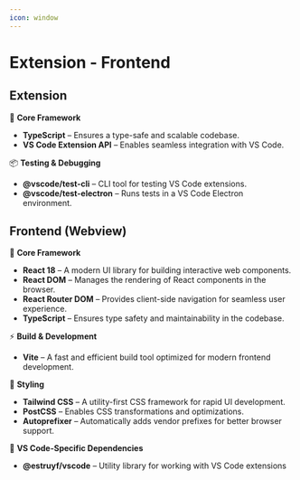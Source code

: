 ```yaml
---
icon: window
---
```


# Extension - Frontend

## Extension

🎯 **Core Framework**

* **TypeScript** – Ensures a type-safe and scalable codebase.
* **VS Code Extension API** – Enables seamless integration with VS Code.

📦 **Testing & Debugging**

* **@vscode/test-cli** – CLI tool for testing VS Code extensions.
* **@vscode/test-electron** – Runs tests in a VS Code Electron environment.

## Frontend (Webview)

🎯 **Core Framework**

* **React 18** – A modern UI library for building interactive web components.
* **React DOM** – Manages the rendering of React components in the browser.
* **React Router DOM** – Provides client-side navigation for seamless user experience.
* **TypeScript** – Ensures type safety and maintainability in the codebase.

⚡ **Build & Development**

* **Vite** – A fast and efficient build tool optimized for modern frontend development.

🎨 **Styling**

* **Tailwind CSS** – A utility-first CSS framework for rapid UI development.
* **PostCSS** – Enables CSS transformations and optimizations.
* **Autoprefixer** – Automatically adds vendor prefixes for better browser support.

🔌 **VS Code-Specific Dependencies**

* **@estruyf/vscode** – Utility library for working with VS Code extensions



